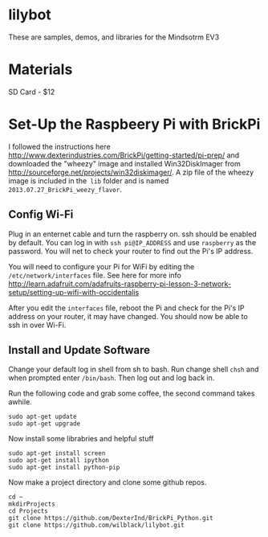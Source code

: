 lilybot
=======

These are samples, demos, and libraries for the Mindsotrm EV3

Materials
=========

SD Card - $12

Set-Up the Raspbeery Pi with BrickPi
====================================

I followed the instructions here http://www.dexterindustries.com/BrickPi/getting-started/pi-prep/ 
and downloaded the "wheezy" image and installed Win32DiskImager from http://sourceforge.net/projects/win32diskimager/. 
A zip file of the wheezy image is included in the` lib` folder and is named `2013.07.27_BrickPi_weezy_flavor`.


Config Wi-Fi
------------

Plug in an enternet cable and turn the raspberry on. ssh should be enabled by default. You can log in with 
`ssh pi@IP_ADDRESS` and use `raspberry` as the password. You will net to check your router to find out the Pi's IP address.

You will need to configure your Pi for WiFi by editing the `/etc/network/interfaces` file. See here for more 
info http://learn.adafruit.com/adafruits-raspberry-pi-lesson-3-network-setup/setting-up-wifi-with-occidentalis

After you edit the `interfaces` file, reboot the Pi and check for the Pi's IP address on your router, it may have changed. 
You should now be able to ssh in over Wi-Fi.


Install and Update Software
---------------------------

Change your default log in shell from sh to bash. Run change shell `chsh` and when prompted enter `/bin/bash`. 
Then log out and log back in. 


Run the following code and grab some coffee, the second command takes awhile.

```
sudo apt-get update
sudo apt-get upgrade
```

Now install some librabries and helpful stuff

```
sudo apt-get install screen
sudo apt-get install ipython
sudo apt-get install python-pip

```

Now make a project directory and clone some github repos.

```
cd ~
mkdirProjects
cd Projects 
git clone https://github.com/DexterInd/BrickPi_Python.git
git clone https://github.com/wilblack/lilybot.git
```


